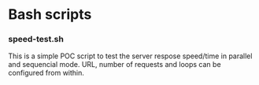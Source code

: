 # Bash scripts

### speed-test.sh 

This is a simple POC script to test the server respose speed/time in parallel and sequencial mode. 
URL, number of requests and loops can be configured from within.